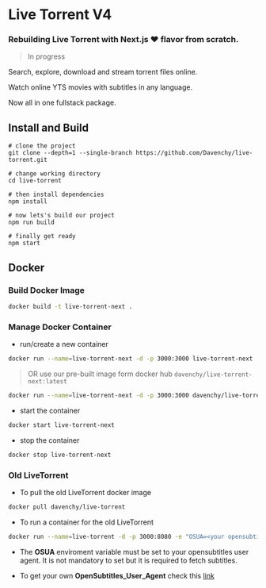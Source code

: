 # Live Torrent V4

### Rebuilding Live Torrent with __Next.js ❤️__ flavor from scratch.

> In progress

Search, explore, download and stream torrent files online.

Watch online YTS movies with subtitles in any language.

Now all in one fullstack package.

## Install and Build

```
# clone the project
git clone --depth=1 --single-branch https://github.com/Davenchy/live-torrent.git

# change working directory
cd live-torrent

# then install dependencies
npm install

# now lets's build our project
npm run build

# finally get ready
npm start
```

## Docker

### Build Docker Image

```sh
docker build -t live-torrent-next .
```

### Manage Docker Container

- run/create a new container

```sh
docker run --name=live-torrent-next -d -p 3000:3000 live-torrent-next
```

> OR use our pre-built image form docker hub `davenchy/live-torrent-next:latest`

```sh
docker run --name=live-torrent-next -d -p 3000:3000 davenchy/live-torrent-next:latest
```

- start the container

```sh
docker start live-torrent-next
```

- stop the container

```sh
docker stop live-torrent-next
```

### Old LiveTorrent

- To pull the old LiveTorrent docker image

```sh
docker pull davenchy/live-torrent
```

- To run a container for the old LiveTorrent

```sh
docker run --name=live-torrent -d -p 3000:8080 -e "OSUA=<your opensubtitles user agent>" davenchy/live-torrent
```

- The __OSUA__ enviroment variable must be set to your opensubtitles user agent. It is not mandatory to set but it is required to fetch subtitles.

- To get your own __OpenSubtitles_User_Agent__ check this [link](https://trac.opensubtitles.org/projects/opensubtitles/wiki/DevReadFirst#Howtorequestanewuseragent)
